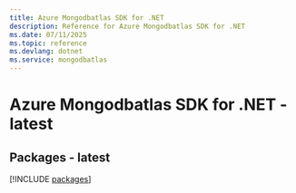 ```yaml
---
title: Azure Mongodbatlas SDK for .NET
description: Reference for Azure Mongodbatlas SDK for .NET
ms.date: 07/11/2025
ms.topic: reference
ms.devlang: dotnet
ms.service: mongodbatlas
---
```

# Azure Mongodbatlas SDK for .NET - latest
## Packages - latest
[!INCLUDE [packages](mongodbatlas-index.md)]